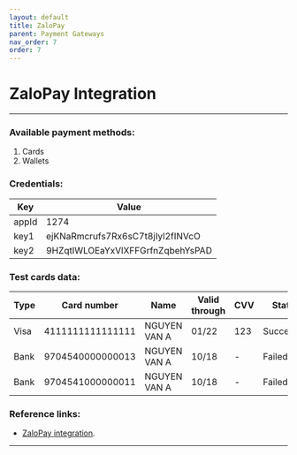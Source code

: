```yaml
---
layout: default
title: ZaloPay
parent: Payment Gateways
nav_order: 7
order: 7
---
```


# ZaloPay Integration
---

### Available payment methods:
1. Cards
2. Wallets

### Credentials:

|      Key      |              Value               |
| ------------- | -------------------------------- |
| appId         | 1274                             |
| key1          | ejKNaRmcrufs7Rx6sC7t8jIyl2fINVcO |
| key2          | 9HZqtlWLOEaYxVlXFFGrfnZqbehYsPAD |

### Test cards data:

| Type |  Card number   |   Name   | Valid through |   CVV   | Status  |
| ----|------------ | -------- | ------------- |-------- | ------- |
| Visa | 4111111111111111 | NGUYEN VAN A     | 01/22 |   123    | Successful|
| Bank | 9704540000000013 | NGUYEN VAN A     | 10/18  |    -    | Failed|
| Bank | 9704541000000011 | NGUYEN VAN A     | 10/18  |    -    | Failed|

### Reference links:

- [ZaloPay integration](https://docs.zalopay.vn/en/v1/start/).

---
